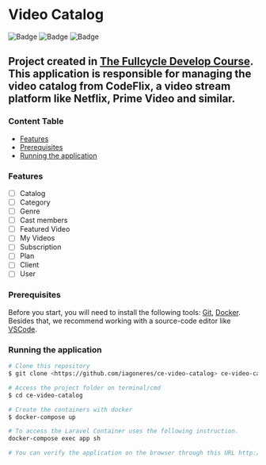 # Video Catalog

![Badge](https://img.shields.io/static/v1?label=PHP&message=7.4&color=777BB4&style=for-the-badge&logo=php&logoColor=777BB4)
![Badge](https://img.shields.io/static/v1?label=Laravel&message=8.x&color=ff2d20&style=for-the-badge&logo=laravel&logoColor=ff2d20)
![Badge](https://img.shields.io/static/v1?label=LICENSE&message=MIT&color=32CD32&style=for-the-badge)

## Project created in [The Fullcycle Develop Course](https://fullcycle.com.br/). This application is responsible for managing the video catalog from CodeFlix, a video stream platform like Netflix, Prime Video and similar.  

### Content Table
* [Features](#features)
* [Prerequisites](#prerequisites)
* [Running the application](#running-the-application)

### Features
- [ ] Catalog
- [ ] Category
- [ ] Genre
- [ ] Cast members
- [ ] Featured Video
- [ ] My Videos
- [ ] Subscription
- [ ] Plan
- [ ] Client
- [ ] User

### Prerequisites

Before you start, you will need to install the following tools:
[Git](https://git-scm.com), [Docker](https://www.docker.com).  
Besides that, we recommend working with a  source-code editor like [VSCode](https://code.visualstudio.com/).

### Running the application

```bash
# Clone this repository
$ git clone <https://github.com/iagoneres/ce-video-catalog> ce-video-catalog

# Access the project folder on terminal/cmd
$ cd ce-video-catalog

# Create the containers with docker
$ docker-compose up

# To access the Laravel Container uses the following instruction.
docker-compose exec app sh

# You can verify the application on the browser through this URL http://localhost:8000
```
